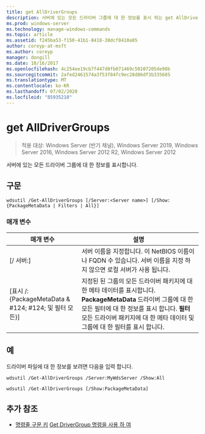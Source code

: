 ```yaml
---
title: get AllDriverGroups
description: 서버에 있는 모든 드라이버 그룹에 대 한 정보를 표시 하는 get AllDriverGroups에 대 한 참조 문서입니다.
ms.prod: windows-server
ms.technology: manage-windows-commands
ms.topic: article
ms.assetid: f245ba53-f150-41b1-8418-38dcf0410a05
author: coreyp-at-msft
ms.author: coreyp
manager: dongill
ms.date: 10/16/2017
ms.openlocfilehash: 4c254ee19cb7f447d0fb071469c50107205de98b
ms.sourcegitcommit: 2afed2461574a3f53f84fc9ec28d86df3b335685
ms.translationtype: MT
ms.contentlocale: ko-KR
ms.lasthandoff: 07/02/2020
ms.locfileid: "85935210"
---
```

# <a name="get-alldrivergroups"></a>get AllDriverGroups

> 적용 대상: Windows Server (반기 채널), Windows Server 2019, Windows Server 2016, Windows Server 2012 R2, Windows Server 2012

서버에 있는 모든 드라이버 그룹에 대 한 정보를 표시합니다.

## <a name="syntax"></a>구문
```
wdsutil /Get-AllDriverGroups [/Server:<Server name>] [/Show:{PackageMetaData | Filters | All}]
```
### <a name="parameters"></a>매개 변수
|매개 변수|설명|
|-------|--------|
|[/ 서버:<Server name>]|서버 이름을 지정합니다. 이 NetBIOS 이름이 나 FQDN 수 있습니다. 서버 이름을 지정 하지 않으면 로컬 서버가 사용 됩니다.|
|[표시 /: {PackageMetaData & #124; #124; 및 필터 모든}]|지정된 된 그룹의 모든 드라이버 패키지에 대 한 메타 데이터를 표시합니다. **PackageMetaData** 드라이버 그룹에 대 한 모든 필터에 대 한 정보를 표시 합니다. **필터** 모든 드라이버 패키지에 대 한 메타 데이터 및 그룹에 대 한 필터를 표시 합니다.|
## <a name="examples"></a>예
드라이버 파일에 대 한 정보를 보려면 다음을 입력 합니다.
```
wdsutil /Get-AllDriverGroups /Server:MyWdsServer /Show:All
```
```
wdsutil /Get-AllDriverGroups [/Show:PackageMetaData]
```
## <a name="additional-references"></a>추가 참조
- [명령줄 구문 키](command-line-syntax-key.md) 
 [Get DriverGroup 명령을 사용 하 여](using-the-get-drivergroup-command.md)
